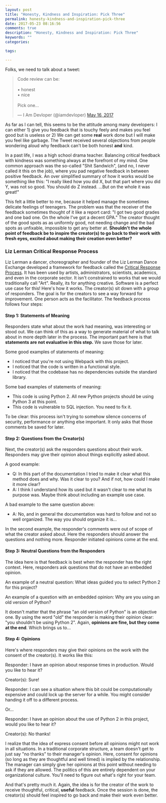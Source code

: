 ```yaml
---
layout: post
title: "Honesty, Kindness and Inspiration: Pick Three"
permalink: honesty-kindness-and-inspiration-pick-three
date: 2017-05-23 08:16:56
comments: true
description: "Honesty, Kindness and Inspiration: Pick Three"
keywords: ""
categories:

tags:

---
```


Folks, we need to talk about a tweet:

<blockquote class="twitter-tweet" data-lang="en"><p lang="en" dir="ltr">Code review can be:<br><br>• honest<br>• nice<br><br>Pick one...</p>&mdash; I Am Devloper (@iamdevloper) <a href="https://twitter.com/iamdevloper/status/864410644732313600">May 16, 2017</a></blockquote>

As far as I can tell, this seems to be the attitude among many developers: I can either 1) give you feedback that is touchy feely and makes you feel good but is useless or 2) We can get some **real** work done but I will make you feel like garbage. The Tweet received several objections from people wondering aloud why feedback can't be both honest **and** kind.

In a past life, I was a high school drama teacher. Balancing critical feedback with kindness was something always at the forefront of my mind. One common approach was the so-called "Shit Sandwich", (and no, I never called it this on the job), where you pad negative feedback in between positive feedback. An over simplified summary of how it works would be something like this: "I really liked how you did X, but that part where you did Y, was not so good. You should do Z instead. ...But on the whole it was great!"

This felt a little better to me, because it helped manage the sometimes delicate feelings of teenagers. The problem was that the receiver of the feedback sometimes thought of it like a report card: "I got two good grades and one bad one. On the whole I've got a decent GPA." The creator thought of the good spots as as uniformly good, not needing change and the bad spots as unfixable, impossible to get any better at. **Shouldn't the whole point of feedback be to inspire the creator(s) to go back to their work with fresh eyes, excited about making their creation even better?**

### Liz Lerman Critical Response Process

Liz Lerman a dancer, choreographer and founder of the Liz Lerman Dance Exchange developed a framework for feedback called the [Critical Response Process](http://danceexchange.org/projects/critical-response-process/). It has been used by artists, administrators, scientists, academics, and even in the corporate sector. It isn't constrained to works that we would traditionally call "Art". Really, its for anything creative. Software is a perfect use case for this! Here's how it works. The creator(s) sit down with a group of responders. The goal is for the creators to see a way forward for improvement. One person acts as the facilitator. The feedback process follows four steps:

#### Step 1: Statements of Meaning

Responders state what about the work had meaning, was interesting or stood out. We can think of this as a way to generate material of what to talk about in more depth later in the process. The important part here is that **statements are not evaluative in this step.** We save those for later.

Some good examples of statements of meaning:

-   I noticed that you're not using Webpack with this project.
-   I noticed that the code is written in a functional style.
-   I noticed that the codebase has no dependencies outside the standard library.

Some bad examples of statements of meaning:

-   This code is using Python 2. All new Python projects should be using Python 3 at this point.
-   This code is vulnerable to SQL injection. You need to fix it.

To be clear: this process isn't trying to somehow silence concerns of security, performance or anything else important. It only asks that those comments be saved for later.

#### Step 2: Questions from the Creator(s)

Next, the creator(s) ask the responders questions about their work. Responders may give their opinion about things explicitly asked about.

A good example:

-   Q: In this part of the documentation I tried to make it clear what this method does and why. Was it clear to you? And if not, how could I make it more clear?
-   A: I think I understand how its used but it wasn't clear to me what its purpose was. Maybe think about including an example use case.

A bad example to the same question above:

-   A: No, and in general the documentation was hard to follow and not so well organized. The way you should organize it is...

In the second example, the responder's comments were out of scope of what the creator asked about. Here the responders should answer the questions and nothing more. Responder initiated opinions come at the end.

#### Step 3: Neutral Questions from the Responders

The idea here is that feedback is best when the responder has the right context. Here, responders ask questions that do not have an embedded opinion.

An example of a neutral question: What ideas guided you to select Python 2 for this project?

An example of a question with an embedded opinion: Why are you using an old version of Python?

It doesn't matter that the phrase "an old version of Python" is an objective one. By using the word "old" the responder is making their opinion clear: "you shouldn't be using Python 2". Again, **opinions are fine, but they come at the end**. Which brings us to...

#### Step 4: Opinions

Here's where responders may give their opinions on the work with the consent of the creator(s). It works like this:

Responder: I have an opinion about response times in production. Would you like to hear it?

Creator(s): Sure!

Responder: I can see a situation where this bit could be computationally expensive and could lock up the server for a while. You might consider handing it off to a different process.

Or...

Responder: I have an opinion about the use of Python 2 in this project, would you like to hear it?

Creator(s): No thanks!

I realize that the idea of express consent before all opinions might not work in all situations. In a traditional corporate structure, a team doesn't get to just say "no thanks" to their manager's opinion. Here, consent for opinions (so long as they are thoughtful and well timed) is implied by the relationship. The manager can simply give her opinions at this point without needing to ask if they are allowed. The politics of this are entirely dependent on your organizational culture. You'll need to figure out what's right for your team.

And that's pretty much it. Again, the idea is for the creator of the work to receive thoughtful, critical, **useful** feedback. Once the session is done, the creator(s) should feel inspired to go back and make their work even better.
